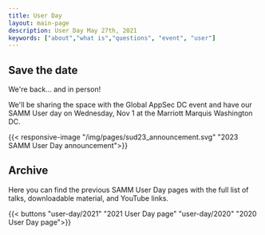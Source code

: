 ```yaml
---
title: User Day
layout: main-page
description: User Day May 27th, 2021
keywords: ["about","what is","questions", "event", "user"]
---
```


## Save the date

We're back... and in person!

We'll be sharing the space with the Global AppSec DC event and have our SAMM User day on Wednesday, Nov 1 at the Marriott Marquis Washington DC.


{{< responsive-image  "/img/pages/sud23_announcement.svg" "2023 SAMM User Day announcement">}}


 
## Archive

Here you can find the previous SAMM User Day pages with the full list of talks, downloadable material, and YouTube links.

{{< buttons "user-day/2021" "2021 User Day page" "user-day/2020" "2020 User Day page">}}
